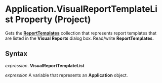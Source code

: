
# Application.VisualReportTemplateList Property (Project)

Gets the  **[ReportTemplates](01928892-d57c-8344-05db-d95008b4ba74.md)** collection that represents report templates that are listed in the **Visual Reports** dialog box. Read/write **ReportTemplates**.


## Syntax

 _expression_. **VisualReportTemplateList**

 _expression_ A variable that represents an **Application** object.

